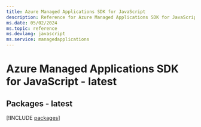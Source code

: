 ```yaml
---
title: Azure Managed Applications SDK for JavaScript
description: Reference for Azure Managed Applications SDK for JavaScript
ms.date: 05/02/2024
ms.topic: reference
ms.devlang: javascript
ms.service: managedapplications
---
```

# Azure Managed Applications SDK for JavaScript - latest
## Packages - latest
[!INCLUDE [packages](managed-applications-index.md)]